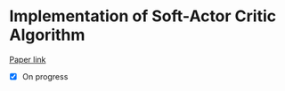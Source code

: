 # Implementation of Soft-Actor Critic Algorithm
[Paper link](https://arxiv.org/pdf/1801.01290.pdf)

- [x] On progress
